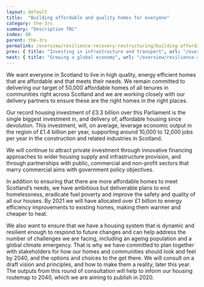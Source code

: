 ```yaml
---
layout: default
title:  "Building affordable and quality homes for everyone"
category: the-3rs
summary: "Description TBC"
index: 80
parent: the-3rs
permalink: /overview/resilience-recovery-restructuring/building-affordable-and-quality-homes-for-everyone/
prev: { title: "Investing in infrastructure and transport", url: "/overview/resilience-recovery-restructuring/investing-infrastructure-and-transport/" }
next: { title: "Growing a global economy", url: "/overview/resilience-recovery-restructuring/growing-global-economy/" }
---
```

 
We want everyone in Scotland to live in high quality, energy efficient homes that are affordable and that meets their needs. We remain committed to delivering our target of 50,000 affordable homes of all tenures in communities right across Scotland and we are working closely with our delivery partners to ensure these are the right homes in the right places.  

Our record housing investment of £3.3 billion over this Parliament is the single biggest investment in, and delivery of, affordable housing since devolution. This investment, will, on average, leverage economic output in the region of £1.4 billion per year, supporting around 10,000 to 12,000 jobs per year in the construction and related industries in Scotland.  

We will continue to attract private investment through innovative financing approaches to wider housing supply and infrastructure provision, and through partnerships with public, commercial and non-profit sectors that marry commercial aims with government policy objectives.  

In addition to ensuring that there are more affordable homes to meet Scotland’s needs, we have ambitious but deliverable plans to end homelessness, eradicate fuel poverty and improve the safety and quality of all our houses.  By 2021 we will have allocated over £1 billion to energy efficiency improvements to existing homes, making them warmer and cheaper to heat.  

We also want to ensure that we have a housing system that is dynamic and resilient enough to respond to future changes and can help address the number of challenges we are facing, including an ageing population and a global climate emergency. That is why we have committed to plan together with stakeholders for how our homes and communities should look and feel by 2040, and the options and choices to the get there. We will consult on a draft vision and principles, and how to make them a reality, later this year. The outputs from this round of consultation will help to inform our housing routemap to 2040, which we are aiming to publish in 2020.  
